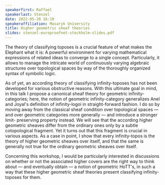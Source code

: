 ```yaml
---
speakerfirst: Raffael
speakerlast: Stenzel
date: 2022-05-20 16:10
speakeraffiliation: Masaryk University
title: Higher geometric sheaf theories
slides: stenzel-europroofnet-stockholm-slides.pdf
---
```


The theory of classifying toposes is a crucial feature of what makes the Elephant what it is: A powerful environment for varying mathematical expressions of related ideas to converge to a single concept. Particularly, it allows to manage the intricate world of continuously varying algebraic structures over topological spaces by way of the thoroughly organized syntax of symbolic logic. 

As of yet, an according theory of classifying infinity-toposes has not been developed for various obstructive reasons. With this ultimate goal in mind, in this talk I propose a canonical sheaf theory for geometric infinity-categories; here, the notion of geometric
infinity-category generalizes Anel and Joyal's definition of infinity-logoi in straight-forward fashion. I do so by moving away from the classical sheaf condition over topological spaces — and over geometric categories more generally — and introduce a stronger limit-
preserving property instead. We will see that the according higher geometric sheaves differ from the ordinary ones only by a subtle cotopological fragment. Yet it turns out that this fragment is crucial in various aspects. As a case in point, I show that every infinity-topos is the theory of higher geometric sheaves over itself, and that the same is generally not true for the ordinary geometric sheaves over itself.

Concerning this workshop, I would be particularly interested in discussions on whether or not the associated higher covers are the right way to think about — and eventually obtain — a notion of geometric HoTT's, in such a way that these higher geometric sheaf theories present classifying infinity-toposes for them.

